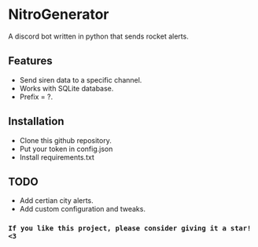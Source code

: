 NitroGenerator
==========

A discord bot written in python that sends rocket alerts. 

Features
-------------

- Send siren data to a specific channel.
- Works with SQLite database.
- Prefix = ?.

Installation
-------------

- Clone this github repository.
- Put your token in config.json
- Install requirements.txt

TODO
-------------
- Add certian city alerts.
- Add custom configuration and tweaks.

### `If you like this project, please consider giving it a star! <3` ###
